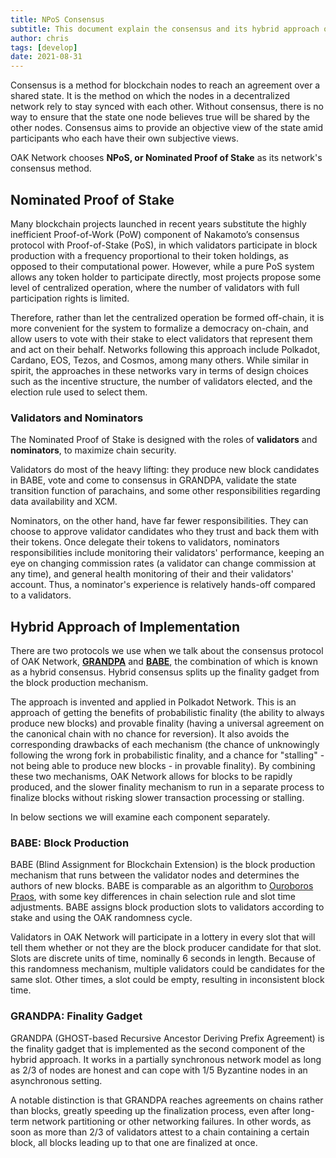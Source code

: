 ```yaml
---
title: NPoS Consensus
subtitle: This document explain the consensus and its hybrid approach of implementations on OAK Network
author: chris
tags: [develop]
date: 2021-08-31
---
```


Consensus is a method for blockchain nodes to reach an agreement over a shared state. It is the method on which the nodes in a decentralized network rely to stay synced with each other. Without consensus, there is no way to ensure that the state one node believes true will be shared by the other nodes. Consensus aims to provide an objective view of the state amid participants who each have their own subjective views. 

OAK Network chooses __NPoS, or Nominated Proof of Stake__ as its network's consensus method.

## Nominated Proof of Stake
Many blockchain projects launched in recent years substitute the highly inefficient Proof-of-Work (PoW) component of Nakamoto’s consensus protocol with Proof-of-Stake (PoS), in which validators participate in block production with a frequency proportional to their token holdings, as opposed to their computational power. However, while a pure PoS system allows any token holder to participate directly, most projects propose some level of centralized operation, where the number of validators with full participation rights is limited. 

Therefore, rather than let the centralized operation be formed off-chain, it is more convenient for the system to formalize a democracy on-chain, and allow users to vote with their stake to elect validators that represent them and act on their behalf. Networks following this approach include Polkadot, Cardano, EOS, Tezos, and Cosmos, among many others. While similar in spirit, the approaches in these networks vary in terms of design choices such as the incentive structure, the number of validators elected, and the election rule used to select them.

### Validators and Nominators
The Nominated Proof of Stake is designed with the roles of __validators__ and __nominators__, to maximize chain security.

Validators do most of the heavy lifting: they produce new block candidates in BABE, vote and come to consensus in GRANDPA, validate the state transition function of parachains, and some other responsibilities regarding data availability and XCM.

Nominators, on the other hand, have far fewer responsibilities. They can choose to approve validator candidates who they trust and back them with their tokens. Once delegate their tokens to validators, nominators responsibilities include monitoring their validators' performance, keeping an eye on changing commission rates (a validator can change commission at any time), and general health monitoring of their and their validators' account. Thus, a nominator's experience is relatively hands-off compared to a validators.

## Hybrid Approach of Implementation
There are two protocols we use when we talk about the consensus protocol of OAK Network, [__GRANDPA__](#grandpa) and [__BABE__](#babe), the combination of which is known as a hybrid consensus. Hybrid consensus splits up the finality gadget from the block production mechanism.

The approach is invented and applied in Polkadot Network. This is an approach of getting the benefits of probabilistic finality (the ability to always produce new blocks) and provable finality (having a universal agreement on the canonical chain with no chance for reversion). It also avoids the corresponding drawbacks of each mechanism (the chance of unknowingly following the wrong fork in probabilistic finality, and a chance for "stalling" - not being able to produce new blocks - in provable finality). By combining these two mechanisms, OAK Network allows for blocks to be rapidly produced, and the slower finality mechanism to run in a separate process to finalize blocks without risking slower transaction processing or stalling.

In below sections we will examine each component separately.
<a name="babe"></a>
### BABE: Block Production
BABE (Blind Assignment for Blockchain Extension) is the block production mechanism that runs between the validator nodes and determines the authors of new blocks. BABE is comparable as an algorithm to [Ouroboros Praos](https://eprint.iacr.org/2017/573.pdf), with some key differences in chain selection rule and slot time adjustments. BABE assigns block production slots to validators according to stake and using the OAK randomness cycle.

Validators in OAK Network will participate in a lottery in every slot that will tell them whether or not they are the block producer candidate for that slot. Slots are discrete units of time, nominally 6 seconds in length. Because of this randomness mechanism, multiple validators could be candidates for the same slot. Other times, a slot could be empty, resulting in inconsistent block time.
<a name="grandpa"></a>
### GRANDPA: Finality Gadget

GRANDPA (GHOST-based Recursive Ancestor Deriving Prefix Agreement) is the finality gadget that is implemented as the second component of the hybrid approach. It works in a partially synchronous network model as long as 2/3 of nodes are honest and can cope with 1/5 Byzantine nodes in an asynchronous setting.

A notable distinction is that GRANDPA reaches agreements on chains rather than blocks, greatly speeding up the finalization process, even after long-term network partitioning or other networking failures. In other words, as soon as more than 2/3 of validators attest to a chain containing a certain block, all blocks leading up to that one are finalized at once.

